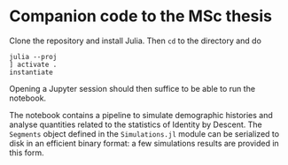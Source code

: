 # Companion code to the MSc thesis

Clone the repository and install Julia. Then `cd` to the directory and do
```
julia --proj
] activate .
instantiate
```
Opening a Jupyter session should then suffice to be able to run the notebook.

The notebook contains a pipeline to simulate demographic histories and analyse quantities
related to the statistics of Identity by Descent. The `Segments` object defined in the `Simulations.jl` module can be serialized to disk in an efficient binary format: a few simulations results are provided in this form.

